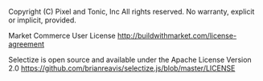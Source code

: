 Copyright (C) Pixel and Tonic, Inc
All rights reserved. No warranty, explicit or implicit, provided.

Market Commerce User License
http://buildwithmarket.com/license-agreement

Selectize is open source and available under the Apache License Version 2.0
https://github.com/brianreavis/selectize.js/blob/master/LICENSE
